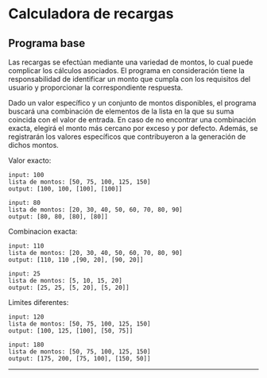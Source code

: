 # Calculadora de recargas

## Programa base

Las recargas se efectúan mediante una variedad de montos, lo cual puede complicar los cálculos asociados. El programa en consideración tiene la responsabilidad de identificar un monto que cumpla con los requisitos del usuario y proporcionar la correspondiente respuesta. 

Dado un valor específico y un conjunto de montos disponibles, el programa buscará una combinación de elementos de la lista en la que su suma coincida con el valor de entrada. En caso de no encontrar una combinación exacta, elegirá el monto más cercano por exceso y por defecto. Además, se registrarán los valores específicos que contribuyeron a la generación de dichos montos.


Valor exacto:

```
input: 100
lista de montos: [50, 75, 100, 125, 150]
output: [100, 100, [100], [100]]
```

```
input: 80
lista de montos: [20, 30, 40, 50, 60, 70, 80, 90]
output: [80, 80, [80], [80]]
```

Combinacion exacta:
```
input: 110
lista de montos: [20, 30, 40, 50, 60, 70, 80, 90]
output: [110, 110 ,[90, 20], [90, 20]]
```

```
input: 25
lista de montos: [5, 10, 15, 20]
output: [25, 25, [5, 20], [5, 20]]
```

Limites diferentes: 

```
input: 120
lista de montos: [50, 75, 100, 125, 150]
output: [100, 125, [100], [50, 75]]
```

```
input: 180
lista de montos: [50, 75, 100, 125, 150]
output: [175, 200, [75, 100], [150, 50]]
```


---